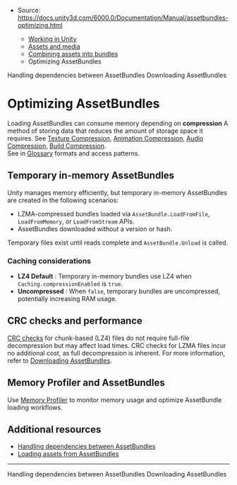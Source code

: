 * Source: https://docs.unity3d.com/6000.0/Documentation/Manual/assetbundles-optimizing.html

  * [Working in Unity](https://docs.unity3d.com/6000.0/Documentation/Manual/working-in-unity.html)
  * [Assets and media](https://docs.unity3d.com/6000.0/Documentation/Manual/assets-and-media.html)
  * [Combining assets into bundles](https://docs.unity3d.com/6000.0/Documentation/Manual/assetbundles-section.html)
  * Optimizing AssetBundles


[](https://docs.unity3d.com/6000.0/Documentation/Manual/AssetBundles-Dependencies.html)
Handling dependencies between AssetBundles
[](https://docs.unity3d.com/6000.0/Documentation/Manual/AssetBundles-Integrity.html)
Downloading AssetBundles
# Optimizing AssetBundles
Loading AssetBundles can consume memory depending on **compression** A method of storing data that reduces the amount of storage space it requires. See [Texture Compression](https://docs.unity3d.com/6000.0/Documentation/Manual/class-TextureImporterOverride), [Animation Compression](https://docs.unity3d.com/6000.0/Documentation/Manual/class-AnimationClip.html#AssetProperties), [Audio Compression](https://docs.unity3d.com/6000.0/Documentation/Manual/class-AudioClip.html), [Build Compression](https://docs.unity3d.com/6000.0/Documentation/Manual/ReducingFilesize.html).  
See in [Glossary](https://docs.unity3d.com/6000.0/Documentation/Manual/Glossary.html#compression) formats and access patterns.
## Temporary in-memory AssetBundles
Unity manages memory efficiently, but temporary in-memory AssetBundles are created in the following scenarios:
  * LZMA-compressed bundles loaded via `AssetBundle.LoadFromFile`, `LoadFromMemory`, or `LoadFromStream` APIs.
  * AssetBundles downloaded without a version or hash.


Temporary files exist until reads complete and `AssetBundle.Unload` is called.
### Caching considerations
  * **LZ4 Default** : Temporary in-memory bundles use LZ4 when `Caching.compressionEnabled` is `true`.
  * **Uncompressed** : When `false`, temporary bundles are uncompressed, potentially increasing RAM usage.


## CRC checks and performance
[CRC checks](https://docs.unity3d.com/6000.0/Documentation/Manual/AssetBundles-Integrity.html) for chunk-based (LZ4) files do not require full-file decompression but may affect load times.
CRC checks for LZMA files incur no additional cost, as full decompression is inherent. For more information, refer to [Downloading AssetBundles](https://docs.unity3d.com/6000.0/Documentation/Manual/AssetBundles-Integrity.html).
## Memory Profiler and AssetBundles
Use [Memory Profiler](https://docs.unity3d.com/Packages/com.unity.memoryprofiler@latest) to monitor memory usage and optimize AssetBundle loading workflows.
## Additional resources
  * [Handling dependencies between AssetBundles](https://docs.unity3d.com/6000.0/Documentation/Manual/AssetBundles-Dependencies.html)
  * [Loading assets from AssetBundles](https://docs.unity3d.com/6000.0/Documentation/Manual/AssetBundles-Native.html)


* * *
[](https://docs.unity3d.com/6000.0/Documentation/Manual/AssetBundles-Dependencies.html)
Handling dependencies between AssetBundles
[](https://docs.unity3d.com/6000.0/Documentation/Manual/AssetBundles-Integrity.html)
Downloading AssetBundles
